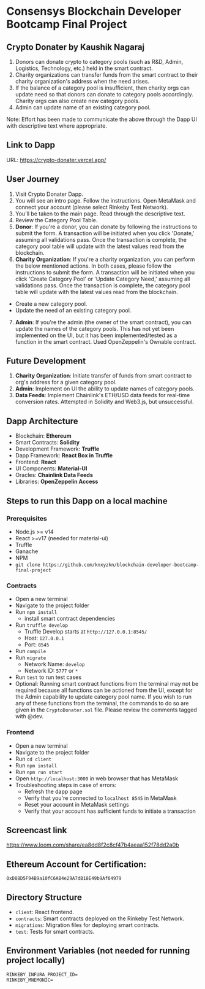 # Consensys Blockchain Developer Bootcamp Final Project

## Crypto Donater by Kaushik Nagaraj

1. Donors can donate crypto to category pools (such as R&D, Admin, Logistics, Technology, etc.) held in the smart contract.
2. Charity organizations can transfer funds from the smart contract to their charity organization's address when the need arises.
3. If the balance of a category pool is insufficient, then charity orgs can update need so that donors can donate to category pools accordingly. Charity orgs can also create new category pools.
4. Admin can update name of an existing category pool.

Note: Effort has been made to communicate the above through the Dapp UI with descriptive text where appropriate.

## Link to Dapp

URL: https://crypto-donater.vercel.app/

## User Journey

1. Visit Crypto Donater Dapp.
2. You will see an intro page. Follow the instructions. Open MetaMask and connect your account (please select Rinkeby Test Network).
3. You'll be taken to the main page. Read through the descriptive text.
4. Review the Category Pool Table.
5. **Donor**: If you're a donor, you can donate by following the instructions to submit the form. A transaction will be initiated when you click 'Donate,' assuming all validations pass. Once the transaction is complete, the category pool table will update with the latest values read from the blockchain.
6. **Charity Organization**: If you're a charity organization, you can perform the below mentioned actions. In both cases, please follow the instructions to submit the form. A transaction will be initiated when you click 'Create Category Pool' or 'Update Category Need,' assuming all validations pass. Once the transaction is complete, the category pool table will update with the latest values read from the blockchain.
  - Create a new category pool.
  - Update the need of an existing category pool.
7. **Admin**: If you're the admin (the owner of the smart contract), you can update the names of the category pools. This has not yet been implemented on the UI, but it has been implemented/tested as a function in the smart contract. Used OpenZeppelin's Ownable contract.

## Future Development

1. **Charity Organization**: Initiate transfer of funds from smart contract to org's address for a given category pool.
2. **Admin**: Implement on UI the ability to update names of category pools.
3. **Data Feeds**: Implement Chainlink's ETH/USD data feeds for real-time conversion rates. Attempted in Solidity and Web3.js, but unsuccessful.

## Dapp Architecture

- Blockchain: **Ethereum**
- Smart Contracts: **Solidity**
- Development Framework: **Truffle**
- Dapp Framework: **React Box in Truffle**
- Frontend: **React**
- UI Components: **Material-UI**
- Oracles: **Chainlink Data Feeds**
- Libraries: **OpenZeppelin Access**


## Steps to run this Dapp on a local machine

### Prerequisites

- Node.js >= v14
- React >=v17 (needed for material-ui)
- Truffle
- Ganache
- NPM
- `git clone https://github.com/knxyzkn/blockchain-developer-bootcamp-final-project`

### Contracts

- Open a new terminal
- Navigate to the project folder
- Run `npm install`
  - install smart contract dependencies
- Run `truffle develop`
  - Truffle Develop starts at `http://127.0.0.1:8545/`
  - Host: `127.0.0.1`
  - Port: `8545`
- Run `compile`
- Run `migrate`
  - Network Name: `develop`
  - Network ID: `5777` or `*`
- Run `test` to run test cases
- Optional: Running smart contract functions from the terminal may not be required because all functions can be actioned from the UI, except for the Admin capability to update category pool name. If you wish to run any of these functions from the terminal, the commands to do so are given in the `CryptoDonater.sol` file. Please review the comments tagged with @dev.

### Frontend

- Open a new terminal
- Navigate to the project folder
- Run `cd client`
- Run `npm install`
- Run `npm run start`
- Open `http://localhost:3000` in web browser that has MetaMask
- Troubleshooting steps in case of errors:
  - Refresh the dapp page
  - Verify that you're connected to `localhost 8545` in MetaMask
  - Reset your account in MetaMask settings
  - Verify that your account has sufficient funds to initiate a transaction

## Screencast link

https://www.loom.com/share/ea8dd8f2c8cf47b4aeaa152f78dd2a0b

## Ethereum Account for Certification:

`0xD88D5F94B9a10fC6AB4e29A7dB18E49b9Af64979`

## Directory Structure

- `client`: React frontend.
- `contracts`: Smart contracts deployed on the Rinkeby Test Network.
- `migrations`: Migration files for deploying smart contracts.
- `test`: Tests for smart contracts.

## Environment Variables (not needed for running project locally)

```
RINKEBY_INFURA_PROJECT_ID=
RINKEBY_MNEMONIC=
```
